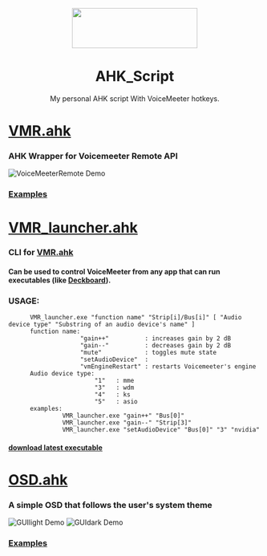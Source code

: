 <p align="center">
  <img width="250" height="80" align="center" src="https://www.autohotkey.com/assets/images/ahk-logo-no-text241x78-160.png">
</p>
<h1 align="center">
  AHK_Script
</h1>
<p align="center">
 My personal AHK script With VoiceMeeter hotkeys.
</p>

# [VMR.ahk](./src/Lib/VMR.ahk)
  ### AHK Wrapper for <a style="text-decoration:none" href="https://www.vb-audio.com/Services/developers.htm">Voicemeeter Remote API</a>
  ![VoiceMeeterRemote Demo](https://user-images.githubusercontent.com/47293197/68070055-bfea4580-fd60-11e9-825e-3ae075367f5a.gif)

### [**Examples**](https://github.com/SaifAqqad/AHK_Script/blob/c5dbb3c96ec036125261e28b62f3ade15329bf9b/src/Script.ahk#L38)

# [VMR_launcher.ahk](./src/VMR_launcher.ahk)
  ### CLI for [VMR.ahk](./src/Lib/VMR.ahk) 
  #### Can be used to control VoiceMeeter from any app that can run executables (like [Deckboard](https://deckboard.app/)).
  ### USAGE:
          VMR_launcher.exe "function name" "Strip[i]/Bus[i]" [ "Audio device type" "Substring of an audio device's name" ]
          function name: 
                        "gain++"          : increases gain by 2 dB
                        "gain--"          : decreases gain by 2 dB
                        "mute"            : toggles mute state
                        "setAudioDevice"  : 
                        "vmEngineRestart" : restarts Voicemeeter's engine
          Audio device type: 
                            "1"   : mme
                            "3"   : wdm
                            "4"   : ks
                            "5"   : asio
          examples:
                   VMR_launcher.exe "gain++" "Bus[0]"    
                   VMR_launcher.exe "gain--" "Strip[3]" 
                   VMR_launcher.exe "setAudioDevice" "Bus[0]" "3" "nvidia"
#### [download latest executable](https://github.com/SaifAqqad/AHK_Script/releases/latest)
    
# [OSD.ahk](./src/Lib/OSD.ahk)
  ### A simple OSD that follows the user's system theme
  ![GUIlight Demo](https://user-images.githubusercontent.com/47293197/68298049-55067a80-0090-11ea-877c-9f2964873c96.gif) ![GUIdark Demo](https://user-images.githubusercontent.com/47293197/68298037-50da5d00-0090-11ea-854b-54731a5ffcd8.gif)

### [**Examples**](https://github.com/SaifAqqad/AHK_Script/blob/c5dbb3c96ec036125261e28b62f3ade15329bf9b/src/Script.ahk#L39)
